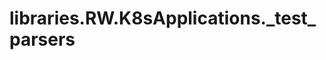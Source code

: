 <a id="libraries.RW.K8sApplications._test_parsers"></a>

# libraries.RW.K8sApplications.\_test\_parsers

